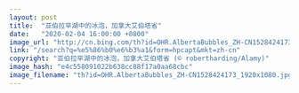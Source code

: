 ```yaml
---
layout: post
title:  "亚伯拉罕湖中的冰泡，加拿大艾伯塔省"
date:   "2020-02-04 16:00:00 +0800"
image_url: "http://cn.bing.com/th?id=OHR.AlbertaBubbles_ZH-CN1528424173_1920x1080.jpg&rf=LaDigue_1920x1080.jpg&pid=hp"
link: "/search?q=%e5%86%b0%e6%b3%a1&form=hpcapt&mkt=zh-cn"
copyright: "亚伯拉罕湖中的冰泡，加拿大艾伯塔省 (© robertharding/Alamy)"
image_hash: "e4c558091022b638cc88f17a0aa68cbc"
image_filename: "th?id=OHR.AlbertaBubbles_ZH-CN1528424173_1920x1080.jpg&rf=LaDigue_1920x1080.jpg&pid=hp"
---
```

